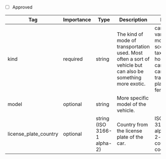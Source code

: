 - [ ] Approved


| Tag                   | Importance   | Type    | Description                                      | Enum                                                                                                         | Example |
|-----------------------|--------------|---------|--------------------------------------------------|--------------------------------------------------------------------------------------------------------------|---------|
| kind                 | required  | string   | The kind of mode of transportation used. Most often a sort of vehicle but can also be something more exotic.            | car, bus, van, truck, motorbike, scooter, taxi, horse-cart, train, camper, tractor, plane, ferry, boat       |         |
| model                 | optional  | string  | More specific model of the vehicle.              |                                                                                                              |         |
| license_plate_country | optional  | string (ISO 3166-1 alpha-2)  | Country from the license plate of the car.       | ISO 3166-1 alpha-2 2-digit country codes                                                                     |         |
